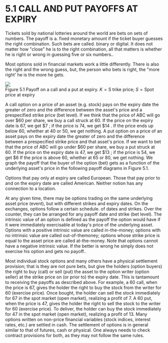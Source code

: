# 5.1 CALL AND PUT PAYOFFS AT EXPIRY  

Tickets sold by national lotteries around the world are bets on sets of numbers. The payoff is a. fixed monetary amount if the ticket buyer guesses the right combination. Such bets are called. binary or digital. It does not matter how "close" he is to the right combination, all that matters is whether he is right or wrong in guessing five or six numbers..  

Most options sold in financial markets work a little differently. There is also the right and the wrong guess, but, the person who bets is right, the "more right' he is the more he gets.  

![](48ebe88890837c0b94bd80ec563315212655a0e8b07c49f4e092820fad5adb30.jpg)  
Figure 5.1 Payoff on a call and a put at expiry. $K=\mathrm{S}$ trike price; $S={\mathrm{Spot}}$ price at expiry  

A call option on a price of an asset (e.g. stock) pays on the expiry date the greater of zero and the difference between the asset's price and a prespecified strike price (bet level). If we think that the price of ABC will go over $\$60$ per share, we buy a call struck at 60. If the price on the expiry date is 67, we get $\$7$ ; if the price is 74, we get $\$14$ . If the price ends up below 60, whether at 40 or 50, we get nothing. A put option on a price of an asset pays on the expiry date the greater of zero and the difference between a prespecified strike price and that asset's price. If we want to bet that the price of ABC will go under $\$60$ per share, we buy a put struck at 60. If the price on the expiry date is 47, we get $\$13$ ; if the price is 54, we get $\$6$ If the price is above 60, whether at 65 or 80, we get nothing. We graph the payoff that the buyer of the option (bet) gets as a function of the underlying asset's price in the following payoff diagrams in Figure 5.1.  

Options that pay only at expiry are called European. Those that pay prior to and on the expiry date are called American. Neither notion has any connection to a location.  

At any given time, there may be options trading on the same underlying asset price (event), but with different strikes and expiry dates. On the exchanges, options follow a certain schedule. of dates and strikes. Over the counter, they can be arranged for any payoff date and strike (bet level). The intrinsic value of an option is defined as the payoff the option would have if it were immediately exercisable at today's price of the underlying asset. Options with a positive intrinsic value are called in-the-money; options with no intrinsic value are called out-of-themoney; options whose strike price is equal to the asset price are called at-the-money. Note that options cannot have a negative intrinsic value. If the better is wrong he simply does not exercise his option and gets no payoff..  

Most individual stock options and many others have a physical settlement provision; that is they are not pure bets, but give the holders (option buyers) the right to buy (call) or sell (put) the asset to the option writer (option seller) at the strike price on (or prior to) the expiry date. This is tantamount to receiving the payoffs as described above. For example, a 60 call, when the price is 67, gives the holder the right to buy the stock from the writer for 60 (exercise price). Once bought, the holder can sell the stock immediately for 67 in the spot market (open market), realizing a profit of 7. A 60 put, when the price is 47, gives the holder the right to sell the stock to the writer for 60 (exercise price). To deliver, the holder can buy the stock immediately for 47 in the spot market (open market), realizing a profit of 13. Many options written on non-price financial variables (stock indices, interest rates, etc.) are settled in cash. The settlement of options is in general similar to that of futures, cash or physical. One always needs to check contract provisions for both, as they may not follow the same rules.  
